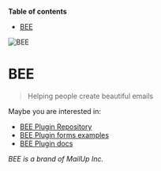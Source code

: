 <!-- START doctoc generated TOC please keep comment here to allow auto update -->
<!-- DON'T EDIT THIS SECTION, INSTEAD RE-RUN doctoc TO UPDATE -->
**Table of contents**

- [BEE](#bee)

<!-- END doctoc generated TOC please keep comment here to allow auto update -->

![BEE](https://avatars.githubusercontent.com/u/72260631?s=100&v=4)

# BEE
>Helping people create beautiful emails

Maybe you are interested in:
* [BEE Plugin Repository](https://github.com/BEE-Plugin)
* [BEE Plugin forms examples](https://github.com/BEE-Plugin/bee-forms)
* [BEE Plugin docs](https://docs.beefree.io/)


*BEE is a brand of MailUp Inc.*
